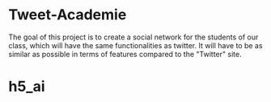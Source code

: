 # Tweet-Academie
The goal of this project is to create a social network for the students of our class, which will have the same functionalities as twitter. It will have to be as similar as possible in terms of features compared to the "Twitter" site.
# h5_ai

